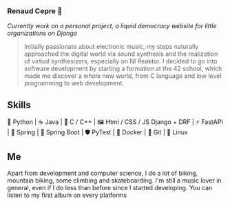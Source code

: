 ### Renaud Cepre 🐍

_Currently work on a personal project, a liquid democracy website for little organizations on Django_

> Initially passionate about electronic music, my steps naturally approached the digital world via sound synthesis and the realization of virtual synthesizers, especially on NI Reaktor.
I decided to go into software development by starting a formation at the 42 school, which made me discover a whole new world, from C language and low level programming to web development.

## Skills 

🐍 Python  | ☕ Java | 🧬 C / C++ | 🖼 Html / CSS / JS
Django + DRF | ⚡ FastAPI  | 🌿  Spring | 🍃 Spring Boot |
🛡 PyTest | 🐳 Docker | 💾 Git | 🐧 Linux 

## Me

Apart from development and computer science, I do a lot of biking, mountain biking, some climbing and skateboarding. I'm still a music lover in general, even if I do less than before since I started developing.
You can listen to my first album on every platforms



